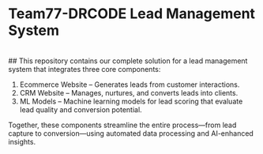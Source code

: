# Team77-DRCODE Lead Management System
<br>
## This repository contains our complete solution for a lead management system that integrates three core components:

1. Ecommerce Website – Generates leads from customer interactions.
2. CRM Website – Manages, nurtures, and converts leads into clients.
3. ML Models – Machine learning models for lead scoring that evaluate lead quality and conversion potential.

Together, these components streamline the entire process—from lead capture to conversion—using automated data processing and AI-enhanced insights.
